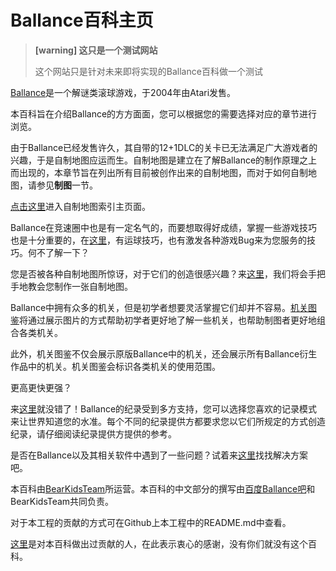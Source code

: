 # Ballance百科主页

> **[warning] 这只是一个测试网站**
>
> 这个网站只是针对未来即将实现的Ballance百科做一个测试

[Ballance](https://en.wikipedia.org/wiki/Ballance)是一个解谜类滚球游戏，于2004年由Atari发售。

本百科旨在介绍Ballance的方方面面，您可以根据您的需要选择对应的章节进行浏览。

<!--sec data-title="自制地图索引" data-id="section0" data-show=true ces-->
由于Ballance已经发售许久，其自带的12+1DLC的关卡已无法满足广大游戏者的兴趣，于是自制地图应运而生。自制地图是建立在了解Ballance的制作原理之上而出现的，本章节旨在列出所有目前被创作出来的自制地图，而对于如何自制地图，请参见**制图**一节。

[点击这里](homemadeMapIndex/MAIN.md)进入自制地图索引主页面。
<!--endsec-->

<!--sec data-title="游戏技巧" data-id="section1" data-show=true ces-->
Ballance在竞速圈中也是有一定名气的，而要想取得好成绩，掌握一些游戏技巧也是十分重要的，在[这里](gameplaySkill/MAIN.md)，有运球技巧，也有激发各种游戏Bug来为您服务的技巧。何不了解一下？
<!--endsec-->

<!--sec data-title="制图" data-id="section2" data-show=true ces-->
您是否被各种自制地图所惊讶，对于它们的创造很感兴趣？来[这里](mapping/MAIN.md)，我们将会手把手地教会您制作一张自制地图。
<!--endsec-->

<!--sec data-title="机关图鉴" data-id="section6" data-show=true ces-->
Ballance中拥有众多的机关，但是初学者想要灵活掌握它们却并不容易。[机关图鉴](elements/MAIN.md)将通过展示图片的方式帮助初学者更好地了解一些机关，也帮助制图者更好地组合各类机关。

此外，机关图鉴不仅会展示原版Ballance中的机关，还会展示所有Ballance衍生作品中的机关。机关图鉴会标识各类机关的使用范围。
<!--endsec-->

<!--sec data-title="竞速与纪录" data-id="section3" data-show=true ces-->
更高更快更强？

来[这里](speedrun/MAIN.md)就没错了！Ballance的纪录受到多方支持，您可以选择您喜欢的记录模式来让世界知道您的水准。每个不同的纪录提供方都要求您以它们所规定的方式创造纪录，请仔细阅读纪录提供方提供的参考。
<!--endsec-->

<!--sec data-title="Q&A" data-id="section4" data-show=true ces-->
是否在Ballance以及其相关软件中遇到了一些问题？试着来[这里](q&a/MAIN.md)找找解决方案吧。
<!--endsec-->

<!--sec data-title="贡献" data-id="section5" data-show=true ces-->
本百科由[BearKidsTeam](https://github.com/BearKidsTeam)所运营。本百科的中文部分的撰写由[百度Ballance吧](https://tieba.baidu.com/f?ie=utf-8&kw=ballance)和BearKidsTeam共同负责。

对于本工程的贡献的方式可在Github上本工程中的README.md中查看。

[这里](../CONTRIBUTION.md)是对本百科做出过贡献的人，在此表示衷心的感谢，没有你们就没有这个百科。
<!--endsec-->